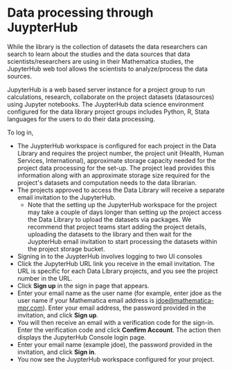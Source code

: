 # Data processing through JuypterHub

While the library is the collection of datasets the data researchers can search to learn about the studies and the data sources that data scientists/researchers are using in their Mathematica studies, the JupyterHub web tool allows the scientists to analyze/process the data sources.

JupyterHub is a web based server instance for a project group to run calculations, research, collaborate on the project datasets (datasources) using Jupyter notebooks. The JuypterHub data science environment configured for the data library project groups includes Python, R, Stata languages for the users to do their data processing.


To log in,

* The JuypterHub workspace is configured for each project in the Data Library and requires the project number, the project unit (Health, Human Services, International), approximate storage capacity needed for the project data processing for the set-up. The project lead provides this information along with an approximate storage size required for the project's datasets and computation needs to the data librarian.
* The projects approved to access the Data Library will receive a separate email invitation to the JupyterHub. 
    * Note that the setting up the JupyterHub workspace for the project may take a couple of days longer than setting up the project access the Data Library to upload the datasets via packages. We recommend that project teams start adding the project details, uploading the datasets to the library and then wait for the JuypterHub email invitation to start processing the datasets within the project storage bucket.
* Signing in to the JuypterHub involves logging to two UI consoles
* Click the JupyterHub URL link you receive in the email invitation. The URL is specific for each Data Library projects, and you see the project number in the URL. 
* Click **Sign up** in the sign in page that appears.  
* Enter your email name as the user name (for example, enter jdoe as the user name if your Mathematica email address is jdoe@mathematica-mpr.com). Enter your email address, the password provided in the invitation, and click **Sign up**.
* You will then receive an email with a verification code for the sign-in. Enter the verification code and click **Confirm Account**. The action then displays the JupyterHub Console login page.
* Enter your email name (example jdoe), the password provided in the invitation, and click **Sign in**.
* You now see the JuypterHub workspace configured for your project.